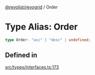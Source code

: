 [@revolist/revogrid](README.md) / Order

# Type Alias: Order

```ts
type Order: "asc" | "desc" | undefined;
```

## Defined in

[src/types/interfaces.ts:173](https://github.com/revolist/revogrid/blob/baf80d21081b40195ffd6e11abd1249f2fd26dae/src/types/interfaces.ts#L173)
